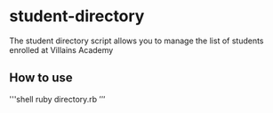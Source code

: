 # student-directory #

The student directory script allows you to manage the list of students enrolled at Villains Academy

## How to use ##

'''shell
ruby directory.rb
’’’
